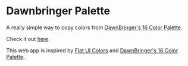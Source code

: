 # Dawnbringer Palette
A really simple way to copy colors from [DawnBringer's 16 Color Palette](http://pixeljoint.com/forum/forum_posts.asp?TID=12795).

Check it out [here](https://waleedamer.github.io/Dawnbringer-Palette/).

This web app is inspired by [Flat UI Colors](flatuicolors.com) and [DawnBringer's 16 Color Palette](http://pixeljoint.com/forum/forum_posts.asp?TID=12795).

